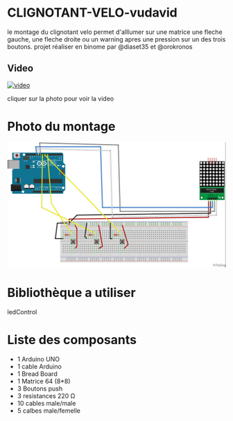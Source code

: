 # CLIGNOTANT-VELO-vudavid



le montage du clignotant velo permet d'alllumer sur une matrice une fleche gauche,
une fleche droite ou un warning apres une pression sur un des trois boutons.
projet réaliser en binome par @diaset35 et @orokronos


## Video

[![video](https://img.youtube.com/vi/DgGa6ZHj3to/0.jpg)](https://www.youtube.com/watch?v=DgGa6ZHj3to)

cliquer sur la photo pour voir la video


# Photo du montage

![previewclignotant](previewclignotant.jpg)

# Bibliothèque a utiliser

ledControl 

# Liste des composants

+ 1 Arduino UNO
+ 1 cable Arduino
+ 1 Bread Board
+ 1 Matrice 64 (8*8)
+ 3 Boutons push
+ 3 resistances 220 Ω
+ 10 cables male/male
+ 5 calbes male/femelle
